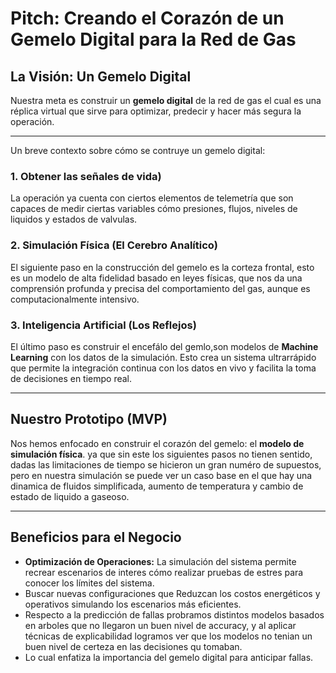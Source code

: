 # Pitch: Creando el Corazón de un Gemelo Digital para la Red de Gas

## La Visión: Un Gemelo Digital
Nuestra meta es construir un **gemelo digital** de la red de gas el cual es una réplica virtual que sirve para optimizar, predecir y hacer más segura la operación.

---

Un breve contexto sobre cómo se contruye un gemelo digital:
### 1. **Obtener las señales de vida)**
La operación ya cuenta con ciertos elementos de telemetría que son capaces de medir ciertas variables cómo presiones, flujos, niveles de liquidos y estados de valvulas. 
### 2. **Simulación Física (El Cerebro Analítico)**
El siguiente paso en la construcción del gemelo es la corteza frontal, esto es un modelo de alta fidelidad basado en leyes físicas, que nos da una comprensión profunda y precisa del comportamiento del gas, aunque es computacionalmente intensivo.
### 3. **Inteligencia Artificial (Los Reflejos)**
El último paso es construir el encefálo del gemlo,son modelos de **Machine Learning** con los datos de la simulación. Esto crea un sistema ultrarrápido que permite la integración continua con los datos en vivo y facilita la toma de decisiones en tiempo real.

---
## Nuestro Prototipo (MVP)
Nos hemos enfocado en construir el corazón del gemelo: el **modelo de simulación física**. ya que sin este los siguientes pasos no tienen sentido, dadas las limitaciones de tiempo se hicieron un gran numéro de supuestos, pero en nuestra simulación se puede ver un caso base en el que hay una dinamica de fluidos simplificada, aumento de temperatura y cambio de estado de liquido a gaseoso. 


---

## Beneficios para el Negocio

* **Optimización de Operaciones:** La simulación del sistema permite recrear escenarios de interes cómo realizar pruebas de estres para conocer los límites del sistema.
* Buscar nuevas configuraciones que Reduzcan los  costos energéticos y operativos simulando los escenarios más eficientes. 
* Respecto a la predicción de fallas probramos distintos modelos basados en arboles que no llegaron un buen nivel de accuracy, y al aplicar técnicas de explicabilidad logramos ver que los modelos no tenian un buen nivel de certeza en las decisiones qu tomaban.
* Lo cual enfatiza la importancia del gemelo digital para anticipar fallas.


